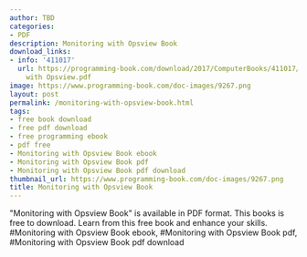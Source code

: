 ```yaml
---
author: TBD
categories:
- PDF
description: Monitoring with Opsview Book
download_links:
- info: '411017'
  url: https://programming-book.com/download/2017/ComputerBooks/411017/Monitoring
    with Opsview.pdf
image: https://www.programming-book.com/doc-images/9267.png
layout: post
permalink: /monitoring-with-opsview-book.html
tags:
- free book download
- free pdf download
- free programming ebook
- pdf free
- Monitoring with Opsview Book ebook
- Monitoring with Opsview Book pdf
- Monitoring with Opsview Book pdf download
thumbnail_url: https://www.programming-book.com/doc-images/9267.png
title: Monitoring with Opsview Book
---
```


 
<div class="item-desc text-justify">
  "Monitoring with Opsview Book" is available in PDF format. This books is free to download. Learn from this free book and enhance your skills.
  <br>
  #Monitoring with Opsview Book ebook, #Monitoring with Opsview Book pdf, #Monitoring with Opsview Book pdf download
</div>